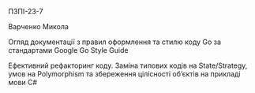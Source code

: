 ПЗПІ-23-7

Варченко Микола

Огляд документації з правил оформлення та стилю коду Go за стандартами Google Go Style Guide

Ефективний рефакторинг коду. Заміна типових кодів на State/Strategy, умов на Polymorphism та збереження цілісності об’єктів на прикладі мови C#

